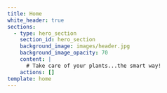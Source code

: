 ```yaml
---
title: Home
white_header: true
sections:
  - type: hero_section
    section_id: hero_section
    background_image: images/header.jpg
    background_image_opacity: 70
    content: |
      # Take care of your plants...the smart way!
    actions: []
template: home
---
```

